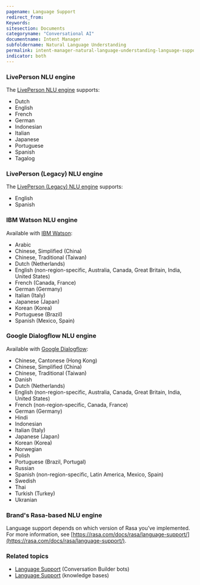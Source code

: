 ```yaml
---
pagename: Language Support
redirect_from:
Keywords:
sitesection: Documents
categoryname: "Conversational AI"
documentname: Intent Manager
subfoldername: Natural Language Understanding
permalink: intent-manager-natural-language-understanding-language-support.html
indicator: both
---
```


### LivePerson NLU engine

The [LivePerson NLU engine](intent-manager-natural-language-understanding-liveperson-nlu-engine.html) supports:
* Dutch
* English
* French
* German
* Indonesian
* Italian
* Japanese
* Portuguese
* Spanish
* Tagalog

### LivePerson (Legacy) NLU engine

The [LivePerson (Legacy) NLU engine](intent-manager-natural-language-understanding-liveperson-nlu-engine.html) supports:
* English
* Spanish

### IBM Watson NLU engine

Available with [IBM Watson](intent-manager-natural-language-understanding-google-dialogflow-and-ibm-watson-nlu-engines.html):
* Arabic
* Chinese, Simplified (China)
* Chinese, Traditional (Taiwan)
* Dutch (Netherlands)
* English (non-region-specific, Australia, Canada, Great Britain, India, United States)
* French (Canada, France)
* German (Germany)
* Italian (Italy)
* Japanese (Japan)
* Korean (Korea)
* Portuguese (Brazil)
* Spanish (Mexico, Spain)

### Google Dialogflow NLU engine

Available with [Google Dialogflow](intent-manager-natural-language-understanding-google-dialogflow-and-ibm-watson-nlu-engines.html):
* Chinese, Cantonese (Hong Kong)
* Chinese, Simplified (China)
* Chinese, Traditional (Taiwan)
* Danish
* Dutch (Netherlands)
* English (non-region-specific, Australia, Canada, Great Britain, India, United States)
* French (non-region-specific, Canada, France)
* German (Germany)
* Hindi
* Indonesian
* Italian (Italy)
* Japanese (Japan)
* Korean (Korea)
* Norwegian
* Polish
* Portuguese (Brazil, Portugal)
* Russian
* Spanish (non-region-specific, Latin America, Mexico, Spain)
* Swedish
* Thai
* Turkish (Turkey)
* Ukranian

### Brand's Rasa-based NLU engine

Language support depends on which version of Rasa you’ve implemented. For more information, see [https://rasa.com/docs/rasa/language-support/](https://rasa.com/docs/rasa/language-support/).

### Related topics
* [Language Support](conversation-builder-bots-language-support.html) (Conversation Builder bots)
* [Language Support](knowledgeai-language-support.html) (knowledge bases)